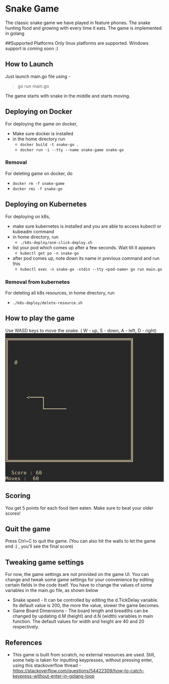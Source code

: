 # Snake Game
The classic snake game we have played in feature phones. The snake hunting food and growing with every time it eats. The game is implemented in golang

##Supported Platforms
Only linux platforms are supported. Windows support is coming soon :)
  
## How to Launch
Just launch main.go file using -

> go run main.go

The game starts with snake in the middle and starts moving.

## Deploying on Docker
For deploying the game on docker, 
- Make sure docker is installed
- in the home directory run 
  - `docker build -t snake-go .`
  - `docker run -i --tty --name snake-game snake-go`

### Removal 
For deleting game on docker, do
- `docker rm -f snake-game`
- `docker rmi -f snake-go`

## Deploying on Kubernetes
For deploying on k8s, 
- make sure kubernetes is installed and you are able to access kubectl or kubeadm command
- in home directory, run
  - `./k8s-deploy/one-click-deploy.sh`
- list your pod which comes up after a few seconds. Wait till it appears
  - `kubectl get po -n snake-go `
- after pod comes up, note down its name in previous command and run this
  - `kubectl exec -n snake-go -stdin --tty <pod-name> go run main.go`

### Removal from kubernetes
For deleting all k8s resources, in home directory, run
- `./k8s-deploy/delete-resource.sh `

## How to play the game
Use WASD  keys to move the snake. ( W - up, S - down, A - left, D - right)
![Game image](/doc/images/game-image.png)

## Scoring
You get 5 points for each food item eaten. Make sure to beat your older scores!

## Quit the game
Press Ctrl+C to quit the game. (You can also hit the walls to let the game end :) , you'll see the final score)

## Tweaking game settings
For now, the game settings are not provided on the game UI. You can change and tweak some game settings for your convenience by editing certain fields in the code itself. You have to change the values of 
some variables in the main.go file, as shown below
- Snake speed - It can be controlled by editing the d.TickDelay variable. Its default value is 200, the more the value, slower the game becomes. 
- Game Board Dimensions - The board length and breadths can be changed by updating d.M (height) and d.N (width) variables in main function. The default values for width and height are 40 and 20 respectively.


## References
 - This game is built from scratch, no external resources are used. Still, some help is taken for inputting keypresses, without pressing enter, using this stackoverflow thread - https://stackoverflow.com/questions/54422309/how-to-catch-keypress-without-enter-in-golang-loop
